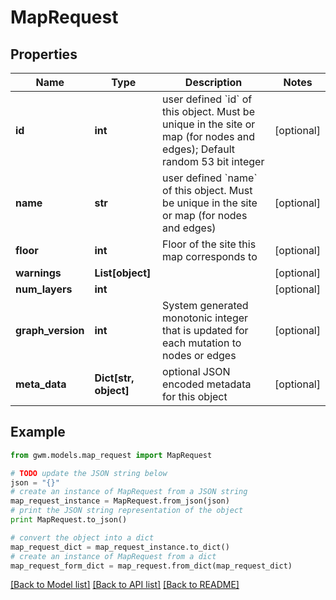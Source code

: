 # MapRequest


## Properties
Name | Type | Description | Notes
------------ | ------------- | ------------- | -------------
**id** | **int** | user defined &#x60;id&#x60; of this object. Must be unique in the site or map (for nodes and edges); Default random 53 bit integer | [optional] 
**name** | **str** | user defined &#x60;name&#x60; of this object. Must be unique in the site or map (for nodes and edges) | [optional] 
**floor** | **int** | Floor of the site this map corresponds to | [optional] 
**warnings** | **List[object]** |  | [optional] 
**num_layers** | **int** |  | [optional] 
**graph_version** | **int** | System generated monotonic integer that is updated for each mutation to nodes or edges  | [optional] 
**meta_data** | **Dict[str, object]** | optional JSON encoded metadata for this object | [optional] 

## Example

```python
from gwm.models.map_request import MapRequest

# TODO update the JSON string below
json = "{}"
# create an instance of MapRequest from a JSON string
map_request_instance = MapRequest.from_json(json)
# print the JSON string representation of the object
print MapRequest.to_json()

# convert the object into a dict
map_request_dict = map_request_instance.to_dict()
# create an instance of MapRequest from a dict
map_request_form_dict = map_request.from_dict(map_request_dict)
```
[[Back to Model list]](../README.md#documentation-for-models) [[Back to API list]](../README.md#documentation-for-api-endpoints) [[Back to README]](../README.md)


